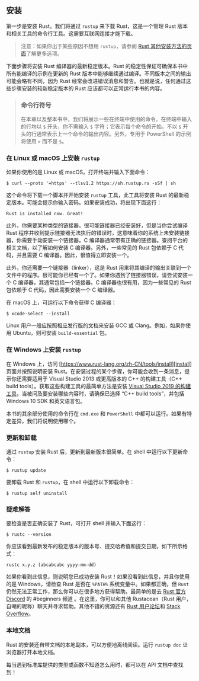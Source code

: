 ## 安装

第一步是安装 Rust。我们将通过 `rustup` 来下载 Rust，这是一个管理 Rust 版本和相关工具的命令行工具。这需要互联网连接才能下载。

> 注意：如果你出于某些原因不想用 `rustup`，请参阅 [Rust 其他安装方法的页面][otherinstall]<!-- ignore -->了解更多选项。

[otherinstall]: https://forge.rust-lang.org/infra/other-installation-methods.html

下面步骤将安装 Rust 编译器的最新稳定版本。Rust 的稳定性保证可确保本书中所有能编译的示例在更新的 Rust 版本中能够继续通过编译。不同版本之间的输出可能会略有不同，因为 Rust 经常会改进错误消息和警告。也就是说，任何通过这些步骤安装的较新稳定版本的 Rust 应该都可以正常运行本书的内容。

> ### 命令行符号
>
> 在本章以及整本书中，我们将展示一些在终端中使用的命令。在终端中输入的行均以 `$` 开头，你不需输入 `$` 字符；它表示每个命令的开始。不以 `$` 开头的行通常表示上一个命令的输出内容。另外，专用于 PowerShell 的示例将使用 `>` 而不是 `$`。

### 在 Linux 或 macOS 上安装 `rustup`

如果你使用的是 Linux 或 macOS，打开终端并输入下面命令：

```console
$ curl --proto '=https' --tlsv1.2 https://sh.rustup.rs -sSf | sh
```

这个命令将下载一个脚本并开始安装 `rustup` 工具，此工具将安装 Rust 的最新稳定版本。可能会提示你输入密码。如果安装成功，将出现下面这行：

```text
Rust is installed now. Great!
```

此外，你需要某种类型的链接器。很可能链接器已经安装好，但是当你尝试编译 Rust 程序并收到提示链接器无法执行的错误时，这意味着你的系统上未安装链接器，你需要手动安装一个链接器。C 编译器通常带有正确的链接器。查阅平台的相关文档，以了解如何安装 C 编译器。另外，一些常见的 Rust 包依赖于 C 代码，并且需要 C 编译器。因此，很值得立即安装一个。

此外，你还需要一个链接器（linker），这是 Rust 用来将其编译的输出关联到一个文件中的程序。很可能你已经有一个了。如果你遇到了链接器错误，请尝试安装一个 C 编译器，其通常包括一个链接器。C 编译器也很有用，因为一些常见的 Rust 包依赖于 C 代码，因此需要安装一个 C 编译器。

在 macOS 上，可运行以下命令获得 C 编译器：

```console
$ xcode-select --install
```

Linux 用户一般应按照相应发行版的文档来安装 GCC 或 Clang。例如，如果你使用 Ubuntu，则可安装 `build-essential` 包。

### 在 Windows 上安装 `rustup`

在 Windows 上，访问 [https://www.rust-lang.org/zh-CN/tools/install][install]<!-- ignore --> 页面并按照说明安装 Rust。在安装过程的某个步骤，你可能会收到一条消息，提示你还需要适用于 Visual Studio 2013 或更高版本的 C++ 的构建工具（C++ build tools）。获取这些构建工具的最简单方法是安装 [Visual Studio 2019 的构建工具][visualstudio]<!-- ignore -->。当被问及要安装哪些内容时，请确保已选择 “C++ build tools”，并包括 Windows 10 SDK 和英文语言包。

[install]: https://www.rust-lang.org/zh-CN/tools/install
[visualstudio]: https://visualstudio.microsoft.com/visual-cpp-build-tools/

本书的其余部分使用的命令行在 `cmd.exe` 和 `PowerShell` 中都可以运行。如果有特定差异，我们将说明使用哪个。

### 更新和卸载

通过 `rustup` 安装 Rust 后，更新到最新版本很简单。在 shell 中运行以下更新命令：

```console
$ rustup update
```

要卸载 Rust 和 `rustup`，在 shell 中运行以下卸载命令：

```console
$ rustup self uninstall
```

### 疑难解答

要检查是否正确安装了 Rust，可打开 shell 并输入下面这行：

```console
$ rustc --version
```

你应该看到最新发布的稳定版本的版本号、提交哈希值和提交日期，如下所示格式：

```text
rustc x.y.z (abcabcabc yyyy-mm-dd)
```

如果你看到此信息，则说明您已成功安装 Rust！如果没看到此信息，并且你使用的是 Windows，请检查 Rust 是否在 `%PATH%` 系统变量中。如果都正确，但 `Rust` 仍然无法正常工作，那么你可以在很多地方获得帮助。最简单的是去 [Rust 官方 Discord][discord]<!-- ignore --> 的 #beginners 频道 。在这里，你可以和其他 Rustacean（Rust 用户，自嘲的昵称）聊天并寻求帮助。其他不错的资源还有 [Rust 用户论坛][users]<!-- ignore -->和 [Stack Overflow][stackoverflow]。

[discord]: https://discord.gg/rust-lang
[users]: https://users.rust-lang.org/
[stackoverflow]: https://stackoverflow.com/questions/tagged/rust

### 本地文档

Rust 的安装还自带文档的本地副本，可以方便地离线阅读。运行 `rustup doc` 让浏览器打开本地文档。

每当遇到标准库提供的类型或函数不知道怎么用时，都可以在 API 文档中查找到！
